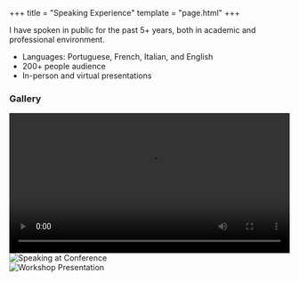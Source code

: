 +++
title = "Speaking Experience"
template = "page.html"
+++

I have spoken in public for the past 5+ years, both in academic and professional environment.

- Languages: Portuguese, French, Italian, and English
- 200+ people audience
- In-person and virtual presentations

### Gallery

<div class="media-grid">
    <!-- Video -->
    <div class="media-item">
        <video controls width="100%">
            <source src="/videos/iBFKeynoteExerpt.mp4" type="video/mp4">
            Your browser does not support the video tag.
        </video>
    </div>
</div>

<div class="media-grid">
<!-- Images -->
    <div class="media-item">
        <img src="/images/speaking1.jpg" alt="Speaking at Conference" loading="lazy">
    </div>
    <div class="media-item">
        <img src="/images/speaking2.jpg" alt="Workshop Presentation" loading="lazy">
    </div>
</div>
